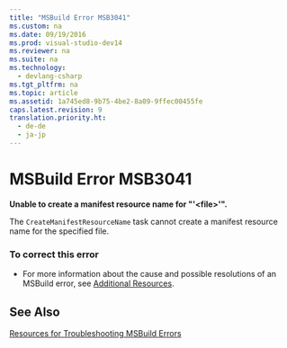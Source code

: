 ```yaml
---
title: "MSBuild Error MSB3041"
ms.custom: na
ms.date: 09/19/2016
ms.prod: visual-studio-dev14
ms.reviewer: na
ms.suite: na
ms.technology: 
  - devlang-csharp
ms.tgt_pltfrm: na
ms.topic: article
ms.assetid: 1a745ed8-9b75-4be2-8a09-9ffec00455fe
caps.latest.revision: 9
translation.priority.ht: 
  - de-de
  - ja-jp
---
```

# MSBuild Error MSB3041
**Unable to create a manifest resource name for "'<file\>'".**  
  
 The `CreateManifestResourceName` task cannot create a manifest resource name for the specified file.  
  
### To correct this error  
  
-   For more information about the cause and possible resolutions of an MSBuild error, see [Additional Resources](../vs140/Additional-MSBuild-Resources.md).  
  
## See Also  
 [Resources for Troubleshooting MSBuild Errors](../vs140/Additional-MSBuild-Resources.md)